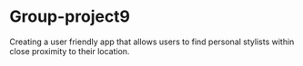 # Group-project9
Creating a user friendly app that allows users to find personal stylists within close proximity to their location.
